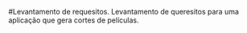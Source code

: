 #Levantamento de requesitos.
  Levantamento de queresitos para uma aplicação que gera cortes de películas.
